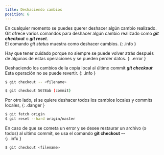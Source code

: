 ```yaml
---
title: Deshaciendo cambios
position: 6
---
```

En cualquier momento se puedes querer deshacer algún cambio realizado. Git ofrece varios comandos para deshacer algún cambio realizado como <strong>*git checkout*</strong> o <strong>*git reset*</strong>. <br>
El comando *git status* muestra como deshacer cambios.
{: .info }

Hay que tener cuidado porque no siempre se puede volver atrás después de algunas de estas operaciones y se pueden perder datos.
{: .error }


Deshaciendo los cambios de la copia local al último commit <strong>*git checkout*</strong><br>
Esta operación no se puede revertir.
{: .info }

~~~ sh
$ git checkout -- <filename>

$ git checkout 5678ab (commit) 

~~~


Por otro lado, si se quiere deshacer todos los cambios locales y commits locales,
{: .danger }

~~~ sh
$ git fetch origin
$ git reset --hard origin/master
~~~


En caso de que se cometa un error y se desee restaurar un archivo (o todos) al ultimo commit, se usa el comando <strong>git checkout -- <filename> </strong><br>
{: .info }
~~~ sh
$ git checkout <filename>

~~~
